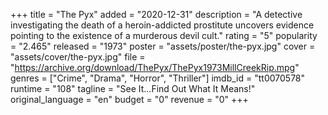 +++
title = "The Pyx"
added = "2020-12-31"
description = "A detective investigating the death of a heroin-addicted prostitute uncovers evidence pointing to the existence of a murderous devil cult."
rating = "5"
popularity = "2.465"
released = "1973"
poster = "assets/poster/the-pyx.jpg"
cover = "assets/cover/the-pyx.jpg"
file = "https://archive.org/download/ThePyx/ThePyx1973MillCreekRip.mpg"
genres = ["Crime", "Drama", "Horror", "Thriller"]
imdb_id = "tt0070578"
runtime = "108"
tagline = "See It...Find Out What It Means!"
original_language = "en"
budget = "0"
revenue = "0"
+++